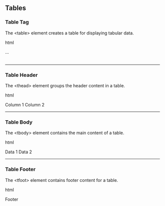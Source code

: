 ## Tables

### Table Tag

The <span class="emphasis">&lt;table&gt;</span> element creates a table for displaying tabular data.

html

<table>
  ...
</table>

---

### Table Header

The <span class="emphasis">&lt;thead&gt;</span> element groups the header content in a table.

html

<thead>
  <tr>
    <th>Column 1</th>
    <th>Column 2</th>
  </tr>
</thead>

---

### Table Body

The <span class="emphasis">&lt;tbody&gt;</span> element contains the main content of a table.

html

<tbody>
  <tr>
    <td>Data 1</td>
    <td>Data 2</td>
  </tr>
</tbody>

---

### Table Footer

The <span class="emphasis">&lt;tfoot&gt;</span> element contains footer content for a table.

html

<tfoot>
  <tr>
    <td colspan="2">Footer</td>
  </tr>
</tfoot>
